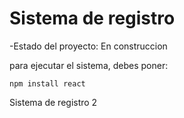 <h1>Sistema de registro</h1>

-Estado del proyecto: En construccion

para ejecutar el sistema, debes poner:

```npm install react```

Sistema de registro 2
